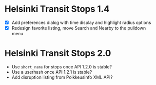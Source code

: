 Helsinki Transit Stops 1.4
==========================

* [x] Add preferences dialog with time display and highlight radius options
* [x] Redesign favorite listing, move Search and Nearby to the pulldown menu

Helsinki Transit Stops 2.0
==========================

* Use `short_name` for stops once API 1.2.0 is stable?
* Use a userhash once API 1.2.1 is stable?
* Add disruption listing from Poikkeusinfo XML API?
